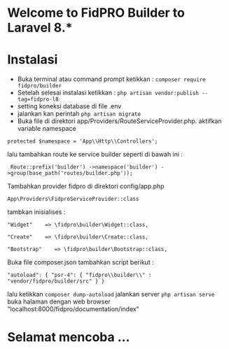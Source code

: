 # Welcome to FidPRO Builder to Laravel 8.*

# Instalasi
-   Buka terminal atau command prompt ketikkan :
`composer require fidpro/builder`
 -   Setelah selesai instalasi ketikkan :
    `php artisan vendor:publish --tag=fidpro-l8`
-   setting koneksi database di file .env
-   jalankan kan perintah `php artisan migrate`
-   Buka file di direktori app/Providers/RouteServiceProvider.php. aktifkan variable namespace

  `protected $namespace = 'App\\Http\\Controllers';`
  
  lalu tambahkan route ke service builder seperti di bawah ini : 

  ` Route::prefix('builder')
                ->namespace('builder')
                ->group(base_path('routes/builder.php'));`

  Tambahkan provider fidpro di direktori config/app.php

  `App\Providers\FidproServiceProvider::class`
  
  tambkan inisialises : 
  
  `"Widget"    => \fidpro\builder\Widget::class,` 
  
  `"Create"    => \fidpro\builder\Create::class,` 
  
  `"Bootstrap"    => \fidpro\builder\Bootstrap::class,`
          
  Buka file composer.json tambahkan script berikut : 

  `"autoload": {
                                    "psr-4": {
                                        "fidpro\\builder\\" : "vendor/fidpro/builder/src"
                                    }
                                }`
                                
lalu ketikkan `composer dump-autoload`
jalankan server `php artisan serve`
buka halaman dengan web browser "localhost:8000/fidpro/documentation/index"

# Selamat mencoba ...
  
